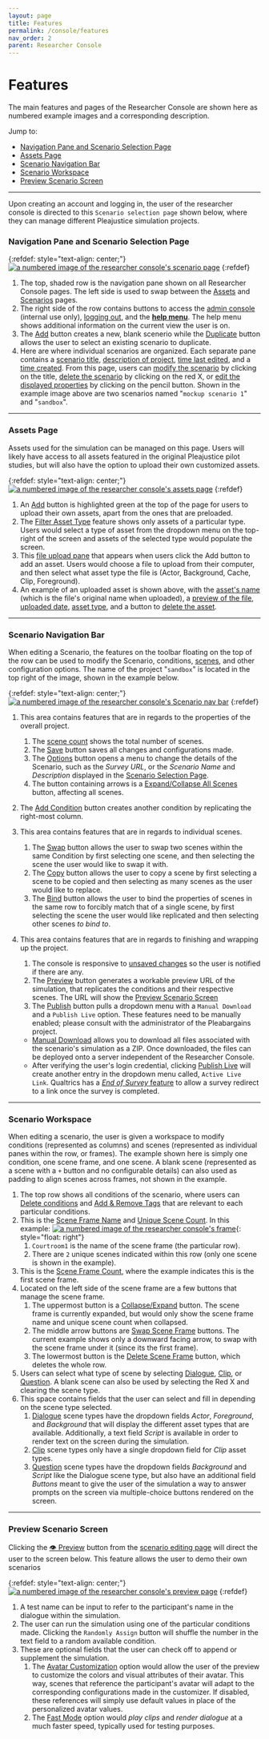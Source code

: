 ```yaml
---
layout: page
title: Features
permalink: /console/features
nav_order: 2
parent: Researcher Console
---
```


# Features

The main features and pages of the Researcher Console are shown here as numbered example images and a corresponding description.

Jump to:
* [Navigation Pane and Scenario Selection Page](#navigation-pane-and-scenario-selection-page)
* [Assets Page](#assets-page)
* [Scenario Navigation Bar](#scenario-navigation-bar)
* [Scenario Workspace](#scenario-workspace)
* [Preview Scenario Screen](#preview-scenario-screen)

***

Upon creating an account and logging in, the user of the researcher console is directed to this `Scenario selection page` shown below, where they can manage different Pleajustice simulation projects.

### Navigation Pane and Scenario Selection Page

{:refdef: style="text-align: center;"}
[![a numbered image of the researcher console's scenario page](/img/console/numbered_scenario.png)](/img/console/numbered_scenario.png)
{:refdef}

1.  The top, shaded row is the navigation pane shown on all Researcher Console pages. The left side is used to swap between the [Assets](#assets-page) and [Scenarios](#scenario-navigation-bar) pages.
2.  The right side of the row contains buttons to access the <u>admin console</u> (internal use only), <u>logging out</u>, and the <b><u>help menu</u></b>. The help menu shows additional information on the current view the user is on.
3.  The <u>Add</u> button creates a new, blank scenerio while the <u>Duplicate</u> button allows the user to select an existing scenario to duplicate.
4.  Here are where individual scenarios are organized. Each separate pane contains a <u>scenario title</u>, <u>description of project</u>, <u>time last edited</u>, and a <u>time created</u>. From this page, users can <u>modify the scenario</u> by clicking on the title, <u>delete the scenario</u> by clicking on the red X, or <u>edit the displayed properties</u> by clicking on the pencil button. Shown in the example image above are two scenarios named "`mockup scenario 1`" and "`sandbox`".

***

### Assets Page

Assets used for the simulation can be managed on this page. Users will likely have access to all assets featured in the original Pleajustice pilot studies, but will also have the option to upload their own customized assets.

<!--- insert chart for existing assets and clips --->
{:refdef: style="text-align: center;"}
[![a numbered image of the researcher console's assets page](/img/console/numbered_assets.png)](/img/console/numbered_assets.png)
{:refdef}

1.  An <u>Add</u> button is highlighted green at the top of the page for users to upload their own assets, apart from the ones that are preloaded.
2.  The <u>Filter Asset Type</u> feature shows only assets of a particular type. Users would select a type of asset from the dropdown menu on the top-right of the screen and assets of the selected type would populate the screen.
3.  This <u>file upload pane</u> that appears when users click the Add button to add an asset. Users would choose a file to upload from their computer, and then select what asset type the file is (Actor, Background, Cache, Clip, Foreground).
4.  An example of an uploaded asset is shown above, with the <u>asset's name</u> (which is the file's original name when uploaded), a <u>preview of the file</u>, <u>uploaded date</u>, <u>asset type</u>, and a button to <u>delete the asset</u>.

***

### Scenario Navigation Bar

When editing a Scenario, the features on the toolbar floating on the top of the row can be used to modify the Scenario, conditions, [scenes](#scenario-workspace), and other configuration options. The name of the project "`sandbox`" is located in the top right of the image, shown in the example below.

{:refdef: style="text-align: center;"}
[![a numbered image of the researcher console's Scenario nav bar](/img/console/numbered_nav.png)](/img/console/numbered_nav.png)
{:refdef}

1.  This area contains features that are in regards to the properties of the overall project.
    1.  The <u>scene count</u> shows the total number of scenes.
    2.  The <u>Save</u> button saves all changes and configurations made.
    3.  The <u>Options</u> button opens a menu to change the details of the Scenario, such as the *Survey URL*, or the *Scenario Name* and *Description* displayed in the [Scenario Selection Page](#navigation-pane-and-scenario-selection-page).
    4.  The button containing arrows is a <u>Expand/Collapse All Scenes</u> button, affecting all scenes.
2.  The <u>Add Condition</u> button creates another condition by replicating the right-most column.
3.  This area contains features that are in regards to individual scenes.
    1.  The <u>Swap</u> button allows the user to swap two scenes within the same Condition by first selecting one scene, and then selecting the scene the user would like to swap it with.
    2.  The <u>Copy</u> button allows the user to copy a scene by first selecting a scene to be copied and then selecting as many scenes as the user would like to replace.  
    3.  The <u>Bind</u> button allows the user to bind the properties of scenes in the same row to forcibly match that of a single scene, by first selecting the scene the user would like replicated and then selecting other scenes <i>to bind to</i>.
4.  This area contains features that are in regards to finishing and wrapping up the project.
    1.  The console is responsive to <u>unsaved changes</u> so the user is notified if there are any.
    2.  The <u>Preview</u> button generates a workable preview URL of the simulation, that replicates the conditions and their respective scenes. The URL will show the [Preview Scenario Screen](#preview-scenario-screen)
    3.  The <u>Publish</u> button pulls a dropdown menu with a `Manual Download` and a `Publish Live` option. These features need to be manually enabled; please consult with the administrator of the Pleabargains project.

    * <u>Manual Download</u> allows you to download all files associated with the scenario's simulation as a ZIP. Once downloaded, the files can be deployed onto a server independent of the Researcher Console.
    * After verifying the user's login credential, clicking <u>Publish Live</u> will create another entry in the dropdown menu called, `Active Live Link`. Qualtrics has a [*End of Survey* feature](/simulation/working-with-qualtrics#controlling-the-simulation) to allow a survey redirect to a link once the survey is completed.

***

### Scenario Workspace

When editing a scenario, the user is given a workspace to modify conditions (represented as columns) and scenes (represented as individual panes within the row, or frames). The example shown here is simply one condition, one scene frame, and one scene. A blank scene (represented as a scene with a `+` button and no configurable details) can also used as padding to align scenes across frames, not shown in the example.

1.  The top row shows all conditions of the scenario, where users can <u>Delete conditions</u> and <u>Add & Remove Tags</u> that are relevant to each particular conditions.
2.  This is the <u>Scene Frame Name</u> and <u>Unique Scene Count</u>. In this example:
[![a numbered image of the researcher console's frame](/img/console/numbered_frame.png)](/img/console/numbered_frame.png){: style="float: right"}
    1. `Courtroom1` is the name of the scene frame (the particular row).
    2. There are `2` unique scenes indicated within this row (only one scene is shown in the example).
3.  This is the <u>Scene Frame Count</u>, where the example indicates this is the first scene frame.
4.  Located on the left side of the scene frame are a few buttons that manage the scene frame.
    1. The uppermost button is a <u>Collapse/Expand</u> button. The scene frame is currently expanded, but would only show the scene frame name and unique scene count when collapsed.
    2. The middle arrow buttons are <u>Swap Scene Frame</u> buttons. The current example shows only a downward facing arrow, to swap with the scene frame under it (since its the first frame).
    3. The lowermost button is the <u>Delete Scene Frame</u> button, which deletes the whole row.
5.  Users can select what type of scene by selecting <u>Dialogue</u>, <u>Clip</u>, or <u>Question</u>. A blank scene can also be used by selecting the Red X and clearing the scene type.
6.  This space contains fields that the user can select and fill in depending on the scene type selected.
    1. <u>Dialogue</u> scene types have the dropdown fields <em>Actor</em>, <em>Foreground</em>, and <em>Background</em> that will display the different asset types that are available. Additionally, a text field <em>Script</em> is available in order to render text on the screen during the simulation.
    2. <u>Clip</u> scene types only have a single dropdown field for <em>Clip</em> asset types.
    3. <u>Question</u> scene types have the dropdown fields <em>Background</em> and <em>Script</em> like the Dialogue scene type, but also have an additional field <em>Buttons</em> meant to give the user of the simulation a way to answer prompts on the screen via multiple-choice buttons rendered on the screen.

***

### Preview Scenario Screen

Clicking the <u>👁 ️Preview</u> button from the [scenario editing page](#scenario-navigation-bar) will direct the user to the screen below. This feature allows the user to demo their own scenarios

{:refdef: style="text-align: center;"}
[![a numbered image of the researcher console's preview page](/img/console/numbered_preview.png)](/img/console/numbered_preview.png)
{:refdef}

1.  A test name can be input to refer to the participant's name in the dialogue within the simulation.
2.  The user can run the simulation using one of the particular conditions made. Clicking the `Randomly Assign` button will shuffle the number in the text field to a random available condition.
3.  These are optional fields that the user can check off to append or supplement the simulation.
    1. The <u>Avatar Customization</u> option would allow the user of the preview to customize the colors and visual attributes of their avatar. This way, scenes that reference the participant's avatar will adapt to the corresponding configurations made in the customizer. If disabled, these references will simply use default values in place of the personalized avatar values.
    2. The <u>Fast Mode</u> option would *play clips* and *render dialogue* at a much faster speed, typically used for testing purposes.
